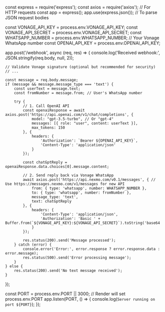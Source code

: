 const express = require('express');
const axios = require('axios'); // For HTTP requests
const app = express();
app.use(express.json()); // To parse JSON request bodies

const VONAGE_API_KEY = process.env.VONAGE_API_KEY;
const VONAGE_API_SECRET = process.env.VONAGE_API_SECRET;
const WHATSAPP_NUMBER = process.env.WHATSAPP_NUMBER; // Your Vonage WhatsApp number
const OPENAI_API_KEY = process.env.OPENAI_API_KEY;

app.post('/webhook', async (req, res) => {
    console.log('Received webhook:', JSON.stringify(req.body, null, 2));

    // Validate Vonage signature (optional but recommended for security)
    // ...

    const message = req.body.message;
    if (message && message.message_type === 'text') {
        const userText = message.text;
        const fromNumber = message.from; // User's WhatsApp number

        try {
            // 1. Call OpenAI API
            const openaiResponse = await axios.post('https://api.openai.com/v1/chat/completions', {
                model: "gpt-3.5-turbo", // Or "gpt-4"
                messages: [{ role: "user", content: userText }],
                max_tokens: 150
            }, {
                headers: {
                    'Authorization': `Bearer ${OPENAI_API_KEY}`,
                    'Content-Type': 'application/json'
                }
            });

            const chatGptReply = openaiResponse.data.choices[0].message.content;

            // 2. Send reply back via Vonage WhatsApp
            await axios.post('https://api.nexmo.com/v0.1/messages', { // Use https://messages.nexmo.com/v1/messages for new API
                from: { type: 'whatsapp', number: WHATSAPP_NUMBER },
                to: { type: 'whatsapp', number: fromNumber },
                message_type: 'text',
                text: chatGptReply
            }, {
                headers: {
                    'Content-Type': 'application/json',
                    'Authorization': 'Basic ' + Buffer.from(`${VONAGE_API_KEY}:${VONAGE_API_SECRET}`).toString('base64')
                }
            });

            res.status(200).send('Message processed');
        } catch (error) {
            console.error('Error:', error.response ? error.response.data : error.message);
            res.status(500).send('Error processing message');
        }
    } else {
        res.status(200).send('No text message received');
    }
});

const PORT = process.env.PORT || 3000; // Render will set process.env.PORT
app.listen(PORT, () => {
    console.log(`Server running on port ${PORT}`);
});
